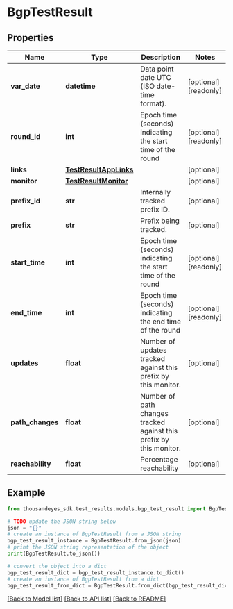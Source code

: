 # BgpTestResult


## Properties

Name | Type | Description | Notes
------------ | ------------- | ------------- | -------------
**var_date** | **datetime** | Data point date UTC (ISO date-time format). | [optional] [readonly] 
**round_id** | **int** | Epoch time (seconds) indicating the start time of the round | [optional] [readonly] 
**links** | [**TestResultAppLinks**](TestResultAppLinks.md) |  | [optional] 
**monitor** | [**TestResultMonitor**](TestResultMonitor.md) |  | [optional] 
**prefix_id** | **str** | Internally tracked prefix ID. | [optional] 
**prefix** | **str** | Prefix being tracked. | [optional] 
**start_time** | **int** | Epoch time (seconds) indicating the start time of the round | [optional] [readonly] 
**end_time** | **int** | Epoch time (seconds) indicating the end time of the round | [optional] [readonly] 
**updates** | **float** | Number of updates tracked against this prefix by this monitor. | [optional] 
**path_changes** | **float** | Number of path changes tracked against this prefix by this monitor. | [optional] 
**reachability** | **float** | Percentage reachability | [optional] 

## Example

```python
from thousandeyes_sdk.test_results.models.bgp_test_result import BgpTestResult

# TODO update the JSON string below
json = "{}"
# create an instance of BgpTestResult from a JSON string
bgp_test_result_instance = BgpTestResult.from_json(json)
# print the JSON string representation of the object
print(BgpTestResult.to_json())

# convert the object into a dict
bgp_test_result_dict = bgp_test_result_instance.to_dict()
# create an instance of BgpTestResult from a dict
bgp_test_result_from_dict = BgpTestResult.from_dict(bgp_test_result_dict)
```
[[Back to Model list]](../README.md#documentation-for-models) [[Back to API list]](../README.md#documentation-for-api-endpoints) [[Back to README]](../README.md)


